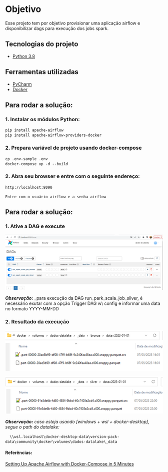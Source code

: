 # Objetivo

Esse projeto tem por objetivo provisionar uma aplicação airflow e disponibilizar dags para execução dos jobs spark.

## Tecnologias do projeto
  - [Python 3.8](https://www.python.org/downloads/release/python-380/)

## Ferramentas utilizadas
- [PyCharm](https://www.jetbrains.com/pycharm/download/#section=windows)
- [Docker](https://docs.docker.com/compose/install/)


## Para rodar a solução:
### 1. Instalar os módulos Python:
```
pip install apache-airflow
pip install apache-airflow-providers-docker
```

### 2. Prepara variável de projeto usando docker-compose
```
cp .env-sample .env
docker-compose up -d --build
```
### 2. Abra seu browser e entre com o seguinte endereço:
```
http://localhost:8090
```
```
Entre com o usuário airflow e a senha airflow
```

## Para rodar a solução:

### 1. Ative a DAG e execute
![img.png](img%2Fimg.png)

***Observação:*** _para execução da DAG run_park_scala_job_silver, é necessário exutar com a opção Trigger DAG w\ config e informar uma data no formato YYYY-MM-DD


### 2. Resultado da execução
![img_1.png](img%2Fimg_1.png)

![img_2.png](img%2Fimg_2.png)


***Observação:*** _caso esteja usando [windows + wsl + docker-desktop], segue o path do datalake:_
```
  \\wsl.localhost\docker-desktop-data\version-pack-data\community\docker\volumes\dados-datalake\_data
```

#### Referências:

[Setting Up Apache Airflow with Docker-Compose in 5 Minutes](https://towardsdatascience.com/setting-up-apache-airflow-with-docker-compose-in-5-minutes-56a1110f4122)



